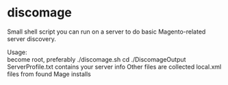 # discomage
Small shell script you can run on a server to do basic Magento-related 
server discovery.

Usage:<br/>
become root, preferably
./discomage.sh
cd ./DiscomageOutput
    ServerProfile.txt contains your server info
    Other files are collected local.xml files from found Mage installs
